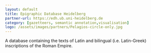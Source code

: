 ```yaml
---
layout: default
title: Epigraphic Database Heidelberg
partner-url: https://edh.ub.uni-heidelberg.de
category: [gazetteers, semantic annotation,visualisation]
logo: /assets/images/partners/Pelagios-circle-only.jpg
---
```


A database containing the texts of Latin and bilingual (i.e. Latin-Greek) inscriptions of the Roman Empire.

